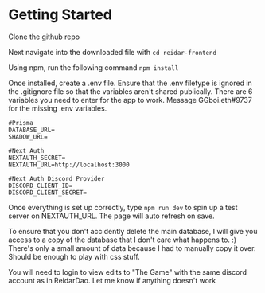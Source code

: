 # Getting Started

Clone the github repo

Next navigate into the downloaded file with ```cd reidar-frontend```

Using npm, run the following command
``` npm install ```

Once installed, create a .env file. Ensure that the .env filetype is ignored in the .gitignore file so that the variables aren't shared publically. There are 6 variables you need to enter for the app to work. Message GGboi.eth#9737 for the missing .env variables.
```
#Prisma
DATABASE_URL=
SHADOW_URL=

#Next Auth
NEXTAUTH_SECRET=
NEXTAUTH_URL=http://localhost:3000

#Next Auth Discord Provider
DISCORD_CLIENT_ID=
DISCORD_CLIENT_SECRET=
```

Once everything is set up correctly, type ```npm run dev``` to spin up a test server on NEXTAUTH_URL. The page will auto refresh on save.

To ensure that you don't accidently delete the main database, I will give you access to a copy of the database that I don't care what happens to. :)
There's only a small amount of data because I had to manually copy it over. Should be enough to play with css stuff.

You will need to login to view edits to "The Game" with the same discord account as in ReidarDao. Let me know if anything doesn't work
